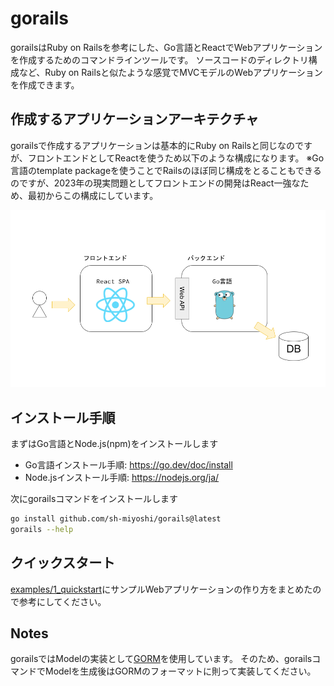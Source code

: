 # gorails

gorailsはRuby on Railsを参考にした、Go言語とReactでWebアプリケーションを作成するためのコマンドラインツールです。
ソースコードのディレクトリ構成など、Ruby on Railsと似たような感覚でMVCモデルのWebアプリケーションを作成できます。

## 作成するアプリケーションアーキテクチャ

gorailsで作成するアプリケーションは基本的にRuby on Railsと同じなのですが、フロントエンドとしてReactを使うため以下のような構成になります。
※Go言語のtemplate packageを使うことでRailsのほぼ同じ構成をとることもできるのですが、2023年の現実問題としてフロントエンドの開発はReact一強なため、最初からこの構成にしています。

![architecture](./architecture.png)

## インストール手順

まずはGo言語とNode.js(npm)をインストールします

- Go言語インストール手順: https://go.dev/doc/install
- Node.jsインストール手順: https://nodejs.org/ja/

次にgorailsコマンドをインストールします

```bash
go install github.com/sh-miyoshi/gorails@latest
gorails --help
```

## クイックスタート

[examples/1_quickstart](./examples/1_quickstart.md)にサンプルWebアプリケーションの作り方をまとめたので参考にしてください。

## Notes

gorailsではModelの実装として[GORM](https://gorm.io/ja_JP/docs/index.html)を使用しています。
そのため、gorailsコマンドでModelを生成後はGORMのフォーマットに則って実装してください。
